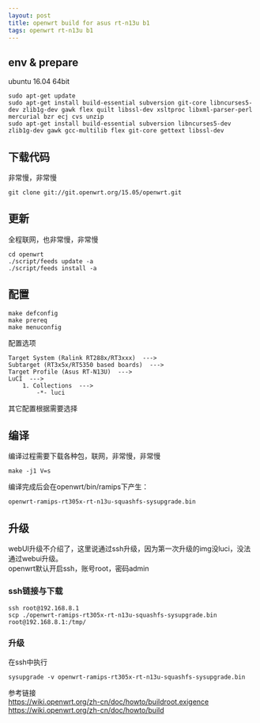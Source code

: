 ```yaml
---
layout: post
title: openwrt build for asus rt-n13u b1
tags: openwrt rt-n13u b1
---
```


## env & prepare 
ubuntu 16.04 64bit  
```
sudo apt-get update
sudo apt-get install build-essential subversion git-core libncurses5-dev zlib1g-dev gawk flex quilt libssl-dev xsltproc libxml-parser-perl mercurial bzr ecj cvs unzip
sudo apt-get install build-essential subversion libncurses5-dev zlib1g-dev gawk gcc-multilib flex git-core gettext libssl-dev
```  
  
## 下载代码  
非常慢，非常慢  
```
git clone git://git.openwrt.org/15.05/openwrt.git
```
  
## 更新  
全程联网，也非常慢，非常慢  
```
cd openwrt
./script/feeds update -a
./script/feeds install -a
```
  
## 配置  
```
make defconfig
make prereq
make menuconfig
```
  
配置选项  
```
Target System (Ralink RT288x/RT3xxx)  --->  
Subtarget (RT3x5x/RT5350 based boards)  --->  
Target Profile (Asus RT-N13U)  --->   
LuCI  --->
    1. Collections  ---> 
        -*- luci 
```
  
其它配置根据需要选择  

## 编译  
编译过程需要下载各种包，联网，非常慢，非常慢  
```
make -j1 V=s
```
  
编译完成后会在openwrt/bin/ramips下产生：  
```
openwrt-ramips-rt305x-rt-n13u-squashfs-sysupgrade.bin
```
  
## 升级  
webUI升级不介绍了，这里说通过ssh升级，因为第一次升级的img没luci，没法通过webui升级。  
openwrt默认开启ssh，账号root，密码admin  

### ssh链接与下载  
```
ssh root@192.168.8.1
scp ./openwrt-ramips-rt305x-rt-n13u-squashfs-sysupgrade.bin root@192.168.8.1:/tmp/
```
  
### 升级  
在ssh中执行  
```
sysupgrade -v openwrt-ramips-rt305x-rt-n13u-squashfs-sysupgrade.bin
```
  
参考链接  
https://wiki.openwrt.org/zh-cn/doc/howto/buildroot.exigence  
https://wiki.openwrt.org/zh-cn/doc/howto/build

